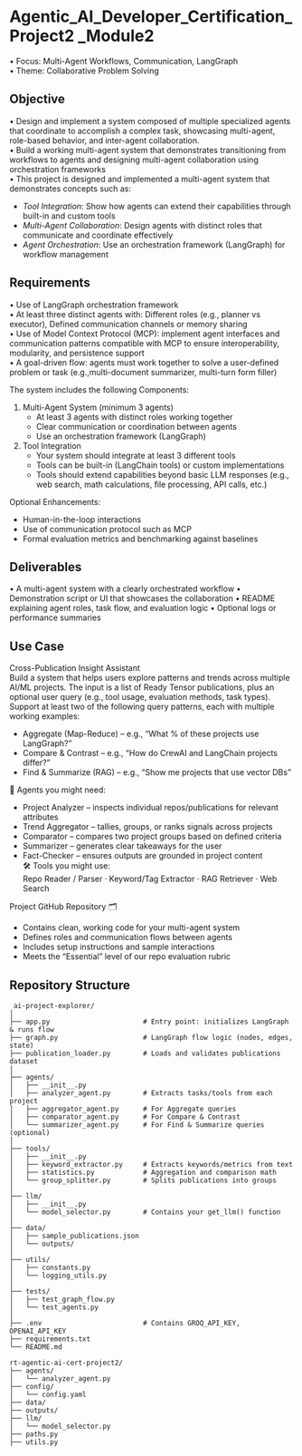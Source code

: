 # Agentic_AI_Developer_Certification_Project2 _Module2  


• Focus: Multi-Agent Workflows, Communication, LangGraph     
• Theme: Collaborative Problem Solving    

## Objective   
• Design and implement a system composed of multiple specialized agents that coordinate to accomplish a complex task, showcasing multi-agent, role-based behavior, and inter-agent collaboration.   
• Build a working multi-agent system that demonstrates transitioning from workflows to agents and designing multi-agent collaboration using orchestration frameworks    
• This project is designed and implemented a multi-agent system that demonstrates concepts such as:  
 - _Tool Integration_: Show how agents can extend their capabilities through built-in and custom tools    
 - _Multi-Agent Collaboration_: Design agents with distinct roles that communicate and coordinate effectively    
 - _Agent Orchestration_: Use an orchestration framework (LangGraph) for workflow management  


## Requirements 
• Use of LangGraph  orchestration framework   
• At least three distinct agents with: Different roles (e.g., planner vs executor), Defined communication channels or memory sharing   
• Use of Model Context Protocol (MCP): implement agent interfaces and communication patterns compatible with MCP to ensure interoperability, modularity, and persistence support   
• A goal-driven flow: agents must work together to solve a user-defined problem or task (e.g.,multi-document summarizer, multi-turn form filler)   

 The system includes the following Components:    
 1. Multi-Agent System (minimum 3 agents)  
    - At least 3 agents with distinct roles working together    
    - Clear communication or coordination between agents    
    - Use an orchestration framework (LangGraph)  
 2. Tool Integration  
     - Your system should integrate at least 3 different tools  
     - Tools can be built-in (LangChain tools) or custom implementations  
     - Tools should extend capabilities beyond basic LLM responses (e.g., web search, math calculations, file processing, API calls, etc.)
    
 Optional Enhancements:    
- Human-in-the-loop interactions      
- Use of communication protocol such as MCP      
- Formal evaluation metrics and benchmarking against baselines    


## Deliverables 
• A multi-agent system with a clearly orchestrated workflow 
• Demonstration script or UI that showcases the collaboration 
• README explaining agent roles, task flow, and evaluation logic 
• Optional logs or performance summaries

## Use Case 
Cross-Publication Insight Assistant    
Build a system that helps users explore patterns and trends across multiple AI/ML projects. The input is a list of Ready Tensor publications, plus an optional user query (e.g., tool usage, evaluation methods, task types).  
Support at least two of the following query patterns, each with multiple working examples:  
 - Aggregate (Map-Reduce) – e.g., “What % of these projects use LangGraph?”    
 - Compare & Contrast – e.g., “How do CrewAI and LangChain projects differ?”    
 - Find & Summarize (RAG) – e.g., “Show me projects that use vector DBs”
      
 🧠 Agents you might need:    
 - Project Analyzer – inspects individual repos/publications for relevant attributes    
 - Trend Aggregator – tallies, groups, or ranks signals across projects    
 - Comparator – compares two project groups based on defined criteria    
 - Summarizer – generates clear takeaways for the user    
 - Fact-Checker – ensures outputs are grounded in project content    
 🛠 Tools you might use:    
 Repo Reader / Parser · Keyword/Tag Extractor · RAG Retriever · Web Search    



Project GitHub Repository 🗂  
- Contains clean, working code for your multi-agent system  
- Defines roles and communication flows between agents  
- Includes setup instructions and sample interactions  
- Meets the “Essential” level of our repo evaluation rubric  


## Repository Structure
```
 ai-project-explorer/
│
├── app.py                       # Entry point: initializes LangGraph & runs flow
├── graph.py                     # LangGraph flow logic (nodes, edges, state)
├── publication_loader.py        # Loads and validates publications dataset
│
├── agents/
│   ├── __init__.py
│   ├── analyzer_agent.py        # Extracts tasks/tools from each project
│   ├── aggregator_agent.py      # For Aggregate queries
│   ├── comparator_agent.py      # For Compare & Contrast
│   └── summarizer_agent.py      # For Find & Summarize queries (optional)
│
├── tools/
│   ├── __init__.py
│   ├── keyword_extractor.py     # Extracts keywords/metrics from text
│   ├── statistics.py            # Aggregation and comparison math
│   └── group_splitter.py        # Splits publications into groups
│
├── llm/
│   ├── __init__.py
│   └── model_selector.py        # Contains your get_llm() function
│
├── data/
│   ├── sample_publications.json
│   └── outputs/
│
├── utils/
│   ├── constants.py
│   └── logging_utils.py
│
├── tests/
│   ├── test_graph_flow.py
│   └── test_agents.py
│
├── .env                         # Contains GROQ_API_KEY, OPENAI_API_KEY
├── requirements.txt
└── README.md
```

```
rt-agentic-ai-cert-project2/
├── agents/
│   └── analyzer_agent.py
├── config/
│   └── config.yaml
├── data/
├── outputs/
├── llm/
│   └── model_selector.py
├── paths.py
├── utils.py
```
